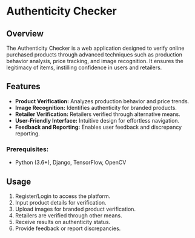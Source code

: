 # Authenticity Checker

## Overview
The Authenticity Checker is a web application designed to verify online purchased products through advanced techniques such as production behavior analysis, price tracking, and image recognition. It ensures the legitimacy of items, instilling confidence in users and retailers.

## Features
- **Product Verification:** Analyzes production behavior and price trends.
- **Image Recognition:** Identifies authenticity for branded products.
- **Retailer Verification:** Retailers verified through alternative means.
- **User-Friendly Interface:** Intuitive design for effortless navigation.
- **Feedback and Reporting:** Enables user feedback and discrepancy reporting.

### Prerequisites:
- Python (3.6+), Django, TensorFlow, OpenCV

## Usage
1. Register/Login to access the platform.
2. Input product details for verification.
3. Upload images for branded product verification.
4. Retailers are verified through other means.
5. Receive results on authenticity status.
6. Provide feedback or report discrepancies.

